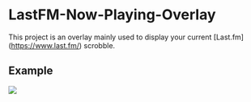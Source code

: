 # LastFM-Now-Playing-Overlay

This project is an overlay mainly used to display your current [Last.fm] (https://www.last.fm/) scrobble.

## Example

<img src=https://i.imgur.com/nilMjVk.gif>
